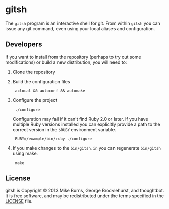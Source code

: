 # gitsh

The `gitsh` program is an interactive shell for git. From within `gitsh` you can
issue any git command, even using your local aliases and configuration.

## Developers

If you want to install from the repository (perhaps to try out some
modifications) or build a new distribution, you will need to:

1. Clone the repository
2. Build the configuration files

        aclocal && autoconf && automake

3. Configure the project

        ./configure

    Configuration may fail if it can't find Ruby 2.0 or later. If you have
    multiple Ruby versions installed you can explicitly provide a path to the
    correct version in the `$RUBY` environment variable.

        RUBY=/example/bin/ruby ./configure

4. If you make changes to the `bin/gitsh.in` you can regenerate `bin/gitsh`
   using make.

        make

## License

gitsh is Copyright © 2013 Mike Burns, George Brocklehurst, and thoughtbot. It is
free software, and may be redistributed under the terms specified in the
[LICENSE](https://github.com/thoughtbot/gitsh/blob/master/LICENSE) file.
